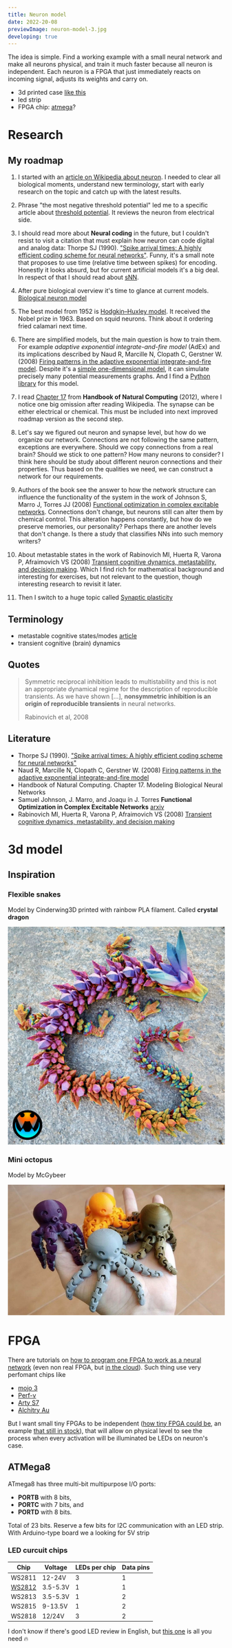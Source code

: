 ```yaml
---
title: Neuron model
date: 2022-20-08
previewImage: neuron-model-3.jpg
developing: true
---
```


The idea is simple. Find a working example with a small neural network and make all neurons physical, and train it much faster because all neuron is independent. Each neuron is a FPGA that just immediately reacts on incoming signal, adjusts its weights and carry on.

- 3d printed case [like this](https://www.thingiverse.com/thing:3505006)
- led strip
- FPGA chip: [atmega](/make/arduino-soul-possession)?


# Research


## My roadmap

1. I started with an [article on Wikipedia about neuron](https://en.m.wikipedia.org/wiki/Neuron). I needed to clear all biological moments, understand new terminology, start with early research on the topic and catch up with the latest results.
2. Phrase "the most negative threshold potential" led me to a specific article about [threshold potential](https://en.m.wikipedia.org/wiki/Threshold_potential). It reviews the neuron from electrical side.
3. I should read more about **Neural coding** in the future, but I couldn't resist to visit a citation that must explain how neuron can code digital and analog data: Thorpe SJ (1990). ["Spike arrival times: A highly efficient coding scheme for neural networks"](https://web.archive.org/web/20120215151304/http://pop.cerco.ups-tlse.fr/fr_vers/documents/thorpe_sj_90_91.pdf). Funny, it's a small note that proposes to use time (relative time between spikes) for encoding. Honestly it looks absurd, but for current artificial models it's a big deal. In respect of that I should read about [sNN](https://en.wikipedia.org/wiki/Spiking_neural_network).
4. After pure biological overview it's time to glance at current models. [Biological neuron model](https://en.wikipedia.org/wiki/Biological_neuron_model)
5. The best model from 1952 is [Hodgkin–Huxley model](https://en.wikipedia.org/wiki/Hodgkin%E2%80%93Huxley_model). It received the Nobel prize in 1963. Based on squid neurons. Think about it ordering fried calamari next time.

6. There are simplified models, but the main question is how to train them. For example _adaptive exponential integrate-and-fire model_ (AdEx) and its implications described by Naud R, Marcille N, Clopath C, Gerstner W. (2008) [Firing patterns in the adaptive exponential integrate-and-fire model](https://www.ncbi.nlm.nih.gov/pmc/articles/PMC2798047/#!po=48.6842). Despite it's a [simple one-dimensional model](https://en.wikipedia.org/wiki/Exponential_integrate-and-fire), it can simulate precisely many potential measurements graphs. And I find a [Python library](https://neuronaldynamics-exercises.readthedocs.io/en/latest/exercises/adex-model.html) for this model.
7. I read [Chapter 17](https://link.springer.com/referenceworkentry/10.1007/978-3-540-92910-9_17) from **Handbook of Natural Computing** (2012), where I notice one big omission after reading Wikipedia. The synapse can be either electrical or chemical. This must be included into next improved roadmap version as the second step.
7. Let's say we figured out neuron and synapse level, but how do we organize our network. Connections are not following the same pattern, exceptions are everywhere. Should we copy connections from a real brain? Should we stick to one pattern? How many neurons to consider? I think here should be study about different neuron connections and their properties. Thus based on the qualities we need, we can construct a network for our requirements.
8. Authors of the book see the answer to how the network structure can influence the functionality of the system in the work of Johnson S, Marro J, Torres JJ (2008) [Functional optimization in complex excitable networks](https://arxiv.org/abs/0805.1309). Connections don't change, but neurons still can alter them by chemical control. This alteration happens constantly, but how do we preserve memories, our personality? Perhaps there are another levels that don't change. Is there a study that classifies NNs into such memory writers?
9. About metastable states in the work of Rabinovich MI, Huerta R, Varona P, Afraimovich VS (2008) [Transient cognitive dynamics, metastability, and decision making](https://journals.plos.org/ploscompbiol/article?id=10.1371/journal.pcbi.1000072). Which I find rich for mathematical background and interesting for exercises, but not relevant to the question, though interesting research to revisit it later.
10. Then I switch to a huge topic called [Synaptic plasticity](https://www.nature.com/articles/1301559)


## Terminology

- metastable cognitive states/modes [article](https://www.fil.ion.ucl.ac.uk/~karl/Transients,%20Metastability,%20and%20Neuronal%20Dynamics.pdf)
- transient cognitive (brain) dynamics


## Quotes

> Symmetric reciprocal inhibition leads to multistability and this is not an appropriate dynamical regime for the description of reproducible transients. As we have shown [...], **nonsymmetric inhibition is an origin of reproducible transients** in neural networks.
> 
> Rabinovich et al, 2008


## Literature

- Thorpe SJ (1990). ["Spike arrival times: A highly efficient coding scheme for neural networks"](https://web.archive.org/web/20120215151304/http://pop.cerco.ups-tlse.fr/fr_vers/documents/thorpe_sj_90_91.pdf)
- Naud R, Marcille N, Clopath C, Gerstner W. (2008) [Firing patterns in the adaptive exponential integrate-and-fire model](https://www.ncbi.nlm.nih.gov/pmc/articles/PMC2798047/#!po=48.6842)
- Handbook of Natural Computing. Chapter 17. Modeling Biological Neural Networks
- Samuel Johnson, J. Marro, and Joaqu ́ın J. Torres **Functional Optimization in Complex Excitable Networks** [arxiv](https://arxiv.org/abs/0805.1309)
- Rabinovich MI, Huerta R, Varona P, Afraimovich VS (2008) [Transient cognitive dynamics, metastability, and decision making](https://journals.plos.org/ploscompbiol/article?id=10.1371/journal.pcbi.1000072)

# 3d model

## Inspiration

### Flexible snakes

Model by Cinderwing3D printed with rainbow PLA filament. Called **crystal dragon**

![Flexible dragons/snakes. Printed with rainbow PLA](./3d-printed-flexible-dragon-snake.jpg)

### Mini octopus

Model by McGybeer

![](./3d-print-in-place-mini-octopus.jpeg)


# FPGA


There are tutorials on [how to program one FPGA to work as a neural network](https://www.youtube.com/watch?v=Qgjawf20v7Y) (even non real FPGA, but [in the cloud](https://towardsdatascience.com/neural-network-inference-on-fpgas-d1c20c479e84)). Such thing use very perfomant chips like

- [mojo 3](https://www.nutsvolts.com/magazine/article/July2015_Clarke)
- [Perf-v](https://www.electromaker.io/shop/product/perf-v-based-on-xilinx-artix-7-fpga-risc-v-opensource)
- [Arty S7](https://digilent.com/shop/arty-s7-spartan-7-fpga-development-board/)
- [Alchitry Au](https://www.sparkfun.com/products/16527)

But I want small tiny FPGAs to be independent ([how tiny FPGA could be](https://hackaday.com/2015/07/03/hackaday-prize-entry-they-make-fpgas-that-small/), an example [that still in stock](https://www.adafruit.com/product/4332)), that will allow on physical level to see the process when every activation will be illuminated be LEDs on neuron's case.


## ATMega8

ATmega8 has three multi-bit multipurpose I/O ports: 

- **PORTB** with 8 bits, 
- **PORTC** with 7 bits, and 
- **PORTD** with 8 bits. 

Total of 23 bits. Reserve a few bits for I2C communication with an LED strip. With Arduino-type board we a looking for 5V strip

### LED curcuit chips

Chip   | Voltage  | LEDs per chip | Data pins
-------|----------|---------------|----------
WS2811 | 12-24V   |  3            |  1
[WS2812](https://www.amazon.com/BTF-LIGHTING-Individual-Addressable-Flexible-Non-Waterproof/dp/B088FKZWDQ/) | 3.5-5.3V |  1            |  1
WS2813 | 3.5-5.3V |  1            |  2
WS2815 | 9-13.5V  |  1            |  2
WS2818 | 12/24V   |  3            |  2

I don't know if there's good LED review in English, but [this one](https://alexgyver.ru/ws2812_guide/) is all you need 🔥